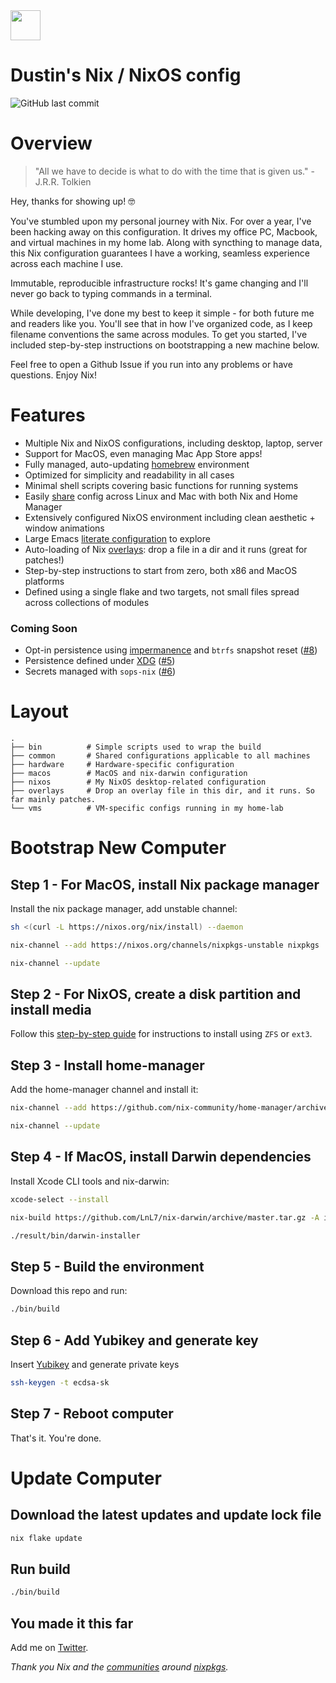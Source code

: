 <img src="https://user-images.githubusercontent.com/1292576/190241835-41469235-f65d-4d4b-9760-372cdff7a70f.png" width="48">

# Dustin's Nix / NixOS config
![GitHub last commit](https://img.shields.io/github/last-commit/dustinlyons/nixos-config?style=plastic)

# Overview
> "All we have to decide is what to do with the time that is given us." - J.R.R. Tolkien

Hey, thanks for showing up! 🤓

You've stumbled upon my personal journey with Nix. For over a year, I've been hacking away on this configuration. It drives my office PC, Macbook, and virtual machines in my home lab. Along with syncthing to manage data, this Nix configuration guarantees I have a working, seamless experience across each machine I use. 

Immutable, reproducible infrastructure rocks! It's game changing and I'll never go back to typing commands in a terminal.

While developing, I've done my best to keep it simple - for both future me and readers like you. You'll see that in how I've organized code, as I keep filename conventions the same across modules. To get you started, I've included step-by-step instructions on bootstrapping a new machine below.

Feel free to open a Github Issue if you run into any problems or have questions. Enjoy Nix!

# Features
* Multiple Nix and NixOS configurations, including desktop, laptop, server
* Support for MacOS, even managing Mac App Store apps!
* Fully managed, auto-updating [homebrew](https://github.com/dustinlyons/nixos-config/blob/main/macos/home-manager.nix#L51) environment
* Optimized for simplicity and readability in all cases 
* Minimal shell scripts covering basic functions for running systems
* Easily [share](https://github.com/dustinlyons/nixos-config/tree/main/common) config across Linux and Mac with both Nix and Home Manager
* Extensively configured NixOS environment including clean aesthetic + window animations
* Large Emacs [literate configuration](https://github.com/dustinlyons/nixos-config/blob/main/common/config/emacs/Emacs.org) to explore
* Auto-loading of Nix [overlays](https://github.com/dustinlyons/nixos-config/tree/main/overlays): drop a file in a dir and it runs (great for patches!)
* Step-by-step instructions to start from zero, both x86 and MacOS platforms
* Defined using a single flake and two targets, not small files spread across collections of modules

### Coming Soon
* Opt-in persistence using [impermanence](https://github.com/nix-community/impermanence) and `btrfs` snapshot reset ([#8](https://github.com/dustinlyons/nixos-config/issues/8))
* Persistence defined under [XDG](https://specifications.freedesktop.org/basedir-spec/basedir-spec-latest.html) ([#5](https://github.com/dustinlyons/nixos-config/issues/5))
* Secrets managed with `sops-nix` ([#6](https://github.com/dustinlyons/nixos-config/issues/6))

# Layout

```
.
├── bin          # Simple scripts used to wrap the build
├── common       # Shared configurations applicable to all machines
├── hardware     # Hardware-specific configuration
├── macos        # MacOS and nix-darwin configuration
├── nixos        # My NixOS desktop-related configuration
├── overlays     # Drop an overlay file in this dir, and it runs. So far mainly patches.
└── vms          # VM-specific configs running in my home-lab
```

# Bootstrap New Computer

## Step 1 - For MacOS, install Nix package manager
Install the nix package manager, add unstable channel:
```sh
sh <(curl -L https://nixos.org/nix/install) --daemon
```
```sh
nix-channel --add https://nixos.org/channels/nixpkgs-unstable nixpkgs
```
```sh
nix-channel --update
```

## Step 2 - For NixOS, create a disk partition and install media
Follow this [step-by-step guide](https://github.com/dustinlyons/nixos-config/blob/main/vm/README.md) for instructions to install using `ZFS` or `ext3`.


## Step 3 - Install home-manager
Add the home-manager channel and install it:
```sh
nix-channel --add https://github.com/nix-community/home-manager/archive/master.tar.gz home-manager
```
```sh
nix-channel --update
```

## Step 4 - If MacOS, install Darwin dependencies
Install Xcode CLI tools and nix-darwin:
```sh
xcode-select --install
```
```sh
nix-build https://github.com/LnL7/nix-darwin/archive/master.tar.gz -A installer
```
```sh
./result/bin/darwin-installer
```

## Step 5 - Build the environment
Download this repo and run:
```sh
./bin/build
```

## Step 6 - Add Yubikey and generate key
Insert [Yubikey](https://www.yubico.com/) and generate private keys
```sh
ssh-keygen -t ecdsa-sk
```

## Step 7 - Reboot computer
That's it. You're done.

# Update Computer

## Download the latest updates and update lock file
```sh
nix flake update
```
## Run  build
```sh
./bin/build
```

## You made it this far
Add me on [Twitter](https://twitter.com/dustinhlyons).

_Thank you Nix and the [communities](https://github.com/nix-community/emacs-overlay) around [nixpkgs](https://github.com/NixOS/nixpkgs)._
